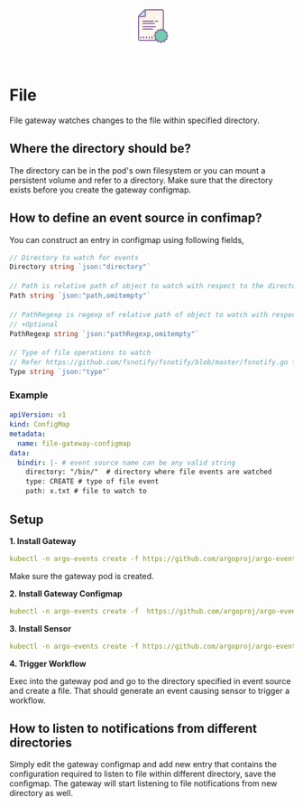 <p align="center">
  <img src="https://github.com/argoproj/argo-events/blob/update-docs/docs/assets/file.png?raw=true" alt="File"/>
</p>

<br/>

# File

File gateway watches changes to the file within specified directory.

## Where the directory should be?
The directory can be in the pod's own filesystem or you can mount a persistent volume and refer to a directory.
Make sure that the directory exists before you create the gateway configmap.

## How to define an event source in confimap?
You can construct an entry in configmap using following fields,

```go
// Directory to watch for events
Directory string `json:"directory"`

// Path is relative path of object to watch with respect to the directory
Path string `json:"path,omitempty"`

// PathRegexp is regexp of relative path of object to watch with respect to the directory
// +Optional
PathRegexp string `json:"pathRegexp,omitempty"`

// Type of file operations to watch
// Refer https://github.com/fsnotify/fsnotify/blob/master/fsnotify.go for more information
Type string `json:"type"`
```

### Example

```yaml
apiVersion: v1
kind: ConfigMap
metadata:
  name: file-gateway-configmap
data:
  bindir: |- # event source name can be any valid string
    directory: "/bin/"  # directory where file events are watched
    type: CREATE # type of file event
    path: x.txt # file to watch to
```

## Setup

**1. Install Gateway**

```yaml
kubectl -n argo-events create -f https://github.com/argoproj/argo-events/blob/master/examples/gateways/file.yaml
```

Make sure the gateway pod is created.

**2. Install Gateway Configmap**

```yaml
kubectl -n argo-events create -f  https://github.com/argoproj/argo-events/blob/master/examples/gateways/file-gateway-configmap.yaml
```

**3. Install Sensor**

```yaml
kubectl -n argo-events create -f https://github.com/argoproj/argo-events/blob/master/examples/sensors/file.yaml
```

**4. Trigger Workflow**

Exec into the gateway pod and go to the directory specified in event source and create a file. That should generate an event causing sensor to trigger a workflow.


## How to listen to notifications from different directories
Simply edit the gateway configmap and add new entry that contains the configuration required to listen to file within different directory, save
the configmap. The gateway will start listening to file notifications from new directory as well.
